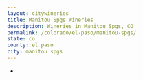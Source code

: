 ```yaml
---
layout: citywineries
title: Manitou Spgs Wineries
description: Wineries in Manitou Spgs, CO
permalink: /colorado/el-paso/manitou-spgs/
state: co
county: el paso
city: manitou spgs
---
```

-

